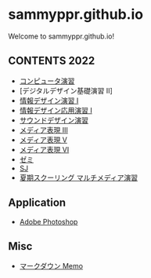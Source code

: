 # sammyppr.github.io

Welcome to sammyppr.github.io!

## CONTENTS 2022

- [コンピュータ演習](2022/ComputerPractice/index.md)
- [デジタルデザイン基礎演習 II]
- [情報デザイン演習 I](2022/InformationDesignI/index.md)
- [情報デザイン応用演習 I](2022/InformationDesignAppliedI/index.md)
- [サウンドデザイン演習](2022/SoundDesign/index.md)
- [メディア表現 III](2022/MediaRepresentationIII/index.md)
- [メディア表現 V](2022/MediaRepresentationV/index.md)
- [メディア表現 VI](2022/MediaRepresentationVI/index.md)
- [ゼミ](2022/Seminar/index.md)
- [SJ](sj/index.md)
- [夏期スクーリング マルチメディア演習](2022/Schooling_MultimediaSeminar/index.md)

## Application
- [Adobe Photoshop](App/Photoshop/AdobePhotoshop.md)

## Misc

- [マークダウン Memo](./markdown_memo.md)
